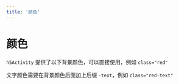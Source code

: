 ```yaml
---
title: '颜色'
---
```


# 颜色

`h5Activity` 提供了以下背景颜色，可以直接使用，例如 `class="red"`

文字颜色需要在背景颜色后面加上后缀 `-text`，例如 `class="red-text"`

<template>
<div class="row mt-3">
	<div v-for="(item, i) in colorName" class="col-6 pa-2 d-flex flex-column" :class="item">
		<span class="mb-2">{{ item }}</span>
		<span>{{ color[i] }}</span>
	</div>
</div>
</template>

<script>
export default {
	data() {
		return {
			colorName: ['red', 'pink', 'purple', 'deep-purple', 'indigo', 'blue', 'light-blue', 'cyan', 'teal', 'green', 'light-green', 'lime', 'yellow', 'amber', 'orange', 'deep-orange', 'brown', 'grey', 'blue-grey', 'white', 'black'],
			color: ['#f44336', '#e91e63', '#9c27b0', '#673ab7', '#3f51b5', '#2196f3', '#03a9f4', '#00bcd4', '#009688', '#4caf50', '#8bc34a', '#cddc39', '#ffeb3b', '#ffc107', '#ff9800', '#ff5722', '#795548', '#9e9e9e', '#607d8b', '#ffffff', '#000000']
		}
	}
}
</script>

<style lang="scss" scoped>
@import '../plugin/h5activity.scss';
</style>